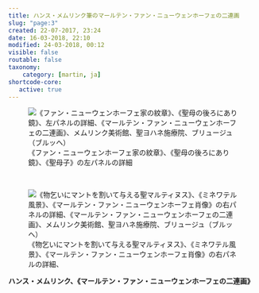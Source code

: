 ```yaml
---
title: ハンス・メムリンク筆のマールテン・ファン・ニューウェンホーフェの二連画
slug: "page:3"
created: 22-07-2017, 23:24
date: 16-03-2018, 22:10
modified: 24-03-2018, 00:12
visible: false
routable: false
taxonomy:
    category: [martin, ja]
shortcode-core:
   active: true
---
```

<figure><picture>
<source
sizes="(max-width: 767px) 98vw, (min-width: 959px) 50vw, 86vw"
srcset="
/user/sites/docs/pages/01.home/06.bruges/01.hopital-saint-jean/03.martin/03.martin_3/martin7-280.webp 280w,
/user/sites/docs/pages/01.home/06.bruges/01.hopital-saint-jean/03.martin/03.martin_3/martin7-380.webp 380w,
/user/sites/docs/pages/01.home/06.bruges/01.hopital-saint-jean/03.martin/03.martin_3/martin7-480.webp 480w,
/user/sites/docs/pages/01.home/06.bruges/01.hopital-saint-jean/03.martin/03.martin_3/martin7-640.webp 640w,
/user/sites/docs/pages/01.home/06.bruges/01.hopital-saint-jean/03.martin/03.martin_3/martin7-840.webp 840w,
/user/sites/docs/pages/01.home/06.bruges/01.hopital-saint-jean/03.martin/03.martin_3/martin7-1280.webp 1280w,
/user/sites/docs/pages/01.home/06.bruges/01.hopital-saint-jean/03.martin/03.martin_3/martin7-1600.webp 1600w,
/user/sites/docs/pages/01.home/06.bruges/01.hopital-saint-jean/03.martin/03.martin_3/martin7-1920.webp 1920w"
type="image/webp" />
<img
src="/user/sites/docs/pages/01.home/06.bruges/01.hopital-saint-jean/03.martin/03.martin_3/martin7-840.jpg" title="《ファン・ニューウェンホーフェ家の紋章》、《聖母の後ろにあり鏡》、左パネルの詳細、《マールテン・ファン・ニューウェンホーフェの二連画》、メムリンク美術館、聖ヨハネ施療院、ブリュージュ（ブルッヘ）" alt="《ファン・ニューウェンホーフェ家の紋章》、《聖母の後ろにあり鏡》、左パネルの詳細、《マールテン・ファン・ニューウェンホーフェの二連画》、メムリンク美術館、聖ヨハネ施療院、ブリュージュ（ブルッヘ）" class="class-diane-img"
sizes="(max-width: 767px) 98vw, (min-width: 959px) 50vw, 86vw"
srcset="
/user/sites/docs/pages/01.home/06.bruges/01.hopital-saint-jean/03.martin/03.martin_3/martin7-280.jpg 280w,
/user/sites/docs/pages/01.home/06.bruges/01.hopital-saint-jean/03.martin/03.martin_3/martin7-380.jpg 380w,
/user/sites/docs/pages/01.home/06.bruges/01.hopital-saint-jean/03.martin/03.martin_3/martin7-480.jpg 480w,
/user/sites/docs/pages/01.home/06.bruges/01.hopital-saint-jean/03.martin/03.martin_3/martin7-640.jpg 640w,
/user/sites/docs/pages/01.home/06.bruges/01.hopital-saint-jean/03.martin/03.martin_3/martin7-840.jpg 840w,
/user/sites/docs/pages/01.home/06.bruges/01.hopital-saint-jean/03.martin/03.martin_3/martin7-1280.jpg 1280w,
/user/sites/docs/pages/01.home/06.bruges/01.hopital-saint-jean/03.martin/03.martin_3/martin7-1600.jpg 1600w,
/user/sites/docs/pages/01.home/06.bruges/01.hopital-saint-jean/03.martin/03.martin_3/martin7-1920.jpg 1920w">
</picture><figcaption>《ファン・ニューウェンホーフェ家の紋章》、《聖母の後ろにあり鏡》、《聖母子》の左パネルの詳細</figcaption></figure>

<br>

<figure><picture>
<source
sizes="(max-width: 767px) 98vw, (min-width: 959px) 50vw, 86vw"
srcset="
/user/sites/docs/pages/01.home/06.bruges/01.hopital-saint-jean/03.martin/03.martin_3/martin6-280.webp 280w,
/user/sites/docs/pages/01.home/06.bruges/01.hopital-saint-jean/03.martin/03.martin_3/martin6-380.webp 380w,
/user/sites/docs/pages/01.home/06.bruges/01.hopital-saint-jean/03.martin/03.martin_3/martin6-480.webp 480w,
/user/sites/docs/pages/01.home/06.bruges/01.hopital-saint-jean/03.martin/03.martin_3/martin6-640.webp 640w,
/user/sites/docs/pages/01.home/06.bruges/01.hopital-saint-jean/03.martin/03.martin_3/martin6-840.webp 840w,
/user/sites/docs/pages/01.home/06.bruges/01.hopital-saint-jean/03.martin/03.martin_3/martin6-1280.webp 1280w,
/user/sites/docs/pages/01.home/06.bruges/01.hopital-saint-jean/03.martin/03.martin_3/martin6-1600.webp 1600w,
/user/sites/docs/pages/01.home/06.bruges/01.hopital-saint-jean/03.martin/03.martin_3/martin6-1920.webp 1920w"
type="image/webp" />
<img
src="/user/sites/docs/pages/01.home/06.bruges/01.hopital-saint-jean/03.martin/03.martin_3/martin6-840.jpg" title="《物乞いにマントを割いて与える聖マルティヌス》、《ミネワテル風景》、《マールテン・ファン・ニューウェンホーフェ肖像》の右パネルの詳細、《マールテン・ファン・ニューウェンホーフェの二連画》、メムリンク美術館、聖ヨハネ施療院、ブリュージュ（ブルッヘ）" alt="《物乞いにマントを割いて与える聖マルティヌス》、《ミネワテル風景》、《マールテン・ファン・ニューウェンホーフェ肖像》の右パネルの詳細、《マールテン・ファン・ニューウェンホーフェの二連画》、メムリンク美術館、聖ヨハネ施療院、ブリュージュ（ブルッヘ）" class="class-diane-img"
sizes="(max-width: 767px) 98vw, (min-width: 959px) 50vw, 86vw"
srcset="
/user/sites/docs/pages/01.home/06.bruges/01.hopital-saint-jean/03.martin/03.martin_3/martin6-280.jpg 280w,
/user/sites/docs/pages/01.home/06.bruges/01.hopital-saint-jean/03.martin/03.martin_3/martin6-380.jpg 380w,
/user/sites/docs/pages/01.home/06.bruges/01.hopital-saint-jean/03.martin/03.martin_3/martin6-480.jpg 480w,
/user/sites/docs/pages/01.home/06.bruges/01.hopital-saint-jean/03.martin/03.martin_3/martin6-640.jpg 640w,
/user/sites/docs/pages/01.home/06.bruges/01.hopital-saint-jean/03.martin/03.martin_3/martin6-840.jpg 840w,
/user/sites/docs/pages/01.home/06.bruges/01.hopital-saint-jean/03.martin/03.martin_3/martin6-1280.jpg 1280w,
/user/sites/docs/pages/01.home/06.bruges/01.hopital-saint-jean/03.martin/03.martin_3/martin6-1600.jpg 1600w,
/user/sites/docs/pages/01.home/06.bruges/01.hopital-saint-jean/03.martin/03.martin_3/martin6-1920.jpg 1920w">
</picture><figcaption>《物乞いにマントを割いて与える聖マルティヌス》、《ミネワテル風景》、《マールテン・ファン・ニューウェンホーフェ肖像》の右パネルの詳細、</figcaption></figure>

**ハンス・メムリンク、《マールテン・ファン・ニューウェンホーフェの二連画》**  